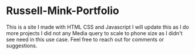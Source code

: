 # Russell-Mink-Portfolio
This is a site I made with HTML CSS and Javascript
I will update this as I do more projects
I did not any Media query to scale to phone size as I didn't see need in this use case.
Feel free to reach out for comments or suggestions.
